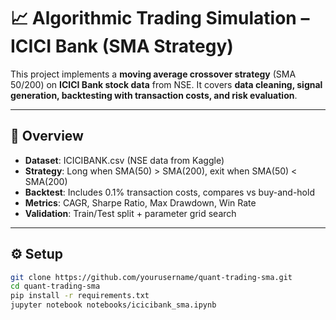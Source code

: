 # 📈 Algorithmic Trading Simulation – ICICI Bank (SMA Strategy)

This project implements a **moving average crossover strategy** (SMA 50/200) on **ICICI Bank stock data** from NSE. It covers **data cleaning, signal generation, backtesting with transaction costs, and risk evaluation**.

---

## 🚀 Overview
- **Dataset**: ICICIBANK.csv (NSE data from Kaggle)  
- **Strategy**: Long when SMA(50) > SMA(200), exit when SMA(50) < SMA(200)  
- **Backtest**: Includes 0.1% transaction costs, compares vs buy-and-hold  
- **Metrics**: CAGR, Sharpe Ratio, Max Drawdown, Win Rate  
- **Validation**: Train/Test split + parameter grid search  

---

## ⚙️ Setup
```bash
git clone https://github.com/yourusername/quant-trading-sma.git
cd quant-trading-sma
pip install -r requirements.txt
jupyter notebook notebooks/icicibank_sma.ipynb
